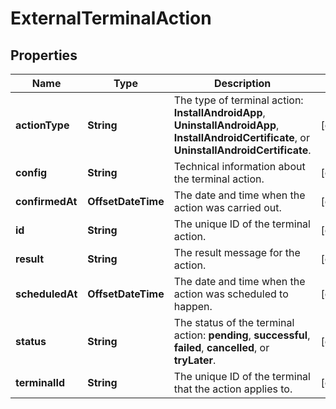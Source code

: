 

# ExternalTerminalAction


## Properties

Name | Type | Description | Notes
------------ | ------------- | ------------- | -------------
**actionType** | **String** | The type of terminal action: **InstallAndroidApp**, **UninstallAndroidApp**, **InstallAndroidCertificate**, or **UninstallAndroidCertificate**. |  [optional]
**config** | **String** | Technical information about the terminal action. |  [optional]
**confirmedAt** | **OffsetDateTime** | The date and time when the action was carried out. |  [optional]
**id** | **String** | The unique ID of the terminal action. |  [optional]
**result** | **String** | The result message for the action. |  [optional]
**scheduledAt** | **OffsetDateTime** | The date and time when the action was scheduled to happen. |  [optional]
**status** | **String** | The status of the terminal action: **pending**, **successful**, **failed**, **cancelled**, or **tryLater**. |  [optional]
**terminalId** | **String** | The unique ID of the terminal that the action applies to. |  [optional]



